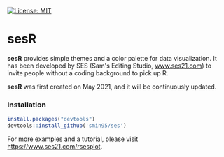 [![License: MIT](https://img.shields.io/badge/License-MIT-yellow.svg)](https://github.com/smin95/sesR/blob/master/LICENSE)

# sesR

**sesR** provides simple themes and a color palette for data visualization. It has been developed by SES (Sam's Editing Studio, www.ses21.com) to invite people without a coding background to pick up R.

**sesR** was first created on May 2021, and it will be continuously updated.

### Installation

``` r
install.packages("devtools")
devtools::install_github('smin95/ses')
```

For more examples and a tutorial, please visit https://www.ses21.com/rsesplot.
